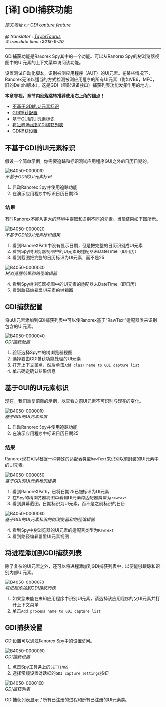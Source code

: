 # [译] GDI捕获功能

*原文地址 👉 [GDI capture feature][0]*

*@ translator : [TaylorTaurus](https://github.com/taylortaurus)*    
*♋ translate time : 2018-9-20*    

---

GDI捕获功能是Ranorex Spy其中的一个功能。可以从Ranorex Spy的树浏览器视图中的UI元素的上下文菜单访问该功能。

设置测试自动化脚本，识别被测应用程序（AUT）的UI元素。在某些情况下，Ranorex无法以适当的方式检测被测应用程序的所有UI元素（例如VB6，MFC，旧的Delphi版本）。这是GDI（图形设备接口）捕获列表功能发挥作用的地方。


**本章导视，章节内段落跳转推荐使用右上角的锚点！**

- [不基于GDI的UI元素标识](#xxx)
- [GDI捕获配置](#GDI捕获配置)
- [基于GUI的UI元素标识](#基于GUI的UI元素标识)
- [将进程添加到GDI捕获列表](#将进程添加到GDI捕获列表)
- [GDI捕获设置](#GDI捕获设置)

## 不基于GDI的UI元素标识

假设一个简单示例，你需要追踪和标识测试应用程序GUI之外的日历日期的。

![B4050-0000010](https://gitee.com/taylortaurus/RX_UserGuide_GitBook_Picbed/raw/master/RanorexSpy/B4050-0000010.png)  
*不基于GDI的UI元素标识*

1. 启动Ranorex Spy并使用追踪功能
2. 在演示应用程序中标识日历日期25

### 结果

有时Ranorex不能从更大的环境中提取和识别不同的元素。当前结果如下图所示。

![B4050-0000020](https://gitee.com/taylortaurus/RX_UserGuide_GitBook_Picbed/raw/master/RanorexSpy/B4050-0000020.png)  
*不基于GDI的UI元素标识结果*  

1. 看到RanoreXPath中没有显示日期，但是把完整的日历识别成UI元素
2. 看到Spy树浏览器视图中的UI元素的适配器未DateTime（即日历） 
3. 看到截图把完整的日历标识为UI元素，而不是25

![B4050-0000030](https://gitee.com/taylortaurus/RX_UserGuide_GitBook_Picbed/raw/master/RanorexSpy/B4050-0000030.png)  
*树浏览器结果和路径编辑器*  

4. 看到Spy树浏览器视图中的UI元素的适配器未DateTime（即日历）
5. 看到路径编辑里UI元素的树视图

## GDI捕获配置

将uUI元素添加到GDI捕获列表中可以使Ranorex基于“RawText”适配器类来识别包含的UI元素。

![B4050-0000040](https://gitee.com/taylortaurus/RX_UserGuide_GitBook_Picbed/raw/master/RanorexSpy/B4050-0000040.png)  
*GDI捕获配置*  

1. 验证选择Spy中的树浏览器视图
2. 选择要由GDI捕获功能处理的UI元素
3. 打开上下文菜单，然后单击`Add class name to GDI capture list`
4. 单击确定确认结果信息

## 基于GUI的UI元素标识

现在，我们重复前面的示例，以查看之前UI元素不可识别与现在的变化。

![B4050-0000010](https://gitee.com/taylortaurus/RX_UserGuide_GitBook_Picbed/raw/master/RanorexSpy/B4050-0000010.png)  
*基于GDI的UI元素标识*  

1. 启动Ranorex Spy并使用追踪功能
2. 在演示应用程序中标识日历日期25

### 结果

Ranorex现在可以根据一种特殊的适配器类型`RawText`来识别以前封装的UI元素中的UI元素。  

![B4050-0000050](https://gitee.com/taylortaurus/RX_UserGuide_GitBook_Picbed/raw/master/RanorexSpy/B4050-0000050.png)  
*基于GDI的UI元素标识结果*  

1. 看到RanoreXPath，已将日期25已被标识为UI元素
2. 在Spy的树浏览器视图中看到UI元素的适配器类型为`rawtext`
3. 看到屏幕截图，日期标识为UI元素，而不是之前标识的日历

![B4050-0000060](https://gitee.com/taylortaurus/RX_UserGuide_GitBook_Picbed/raw/master/RanorexSpy/B4050-0000060.png)  
*基于GDI的UI元素标识的树浏览器和路径编辑器*  

4. 看到Spy中树浏览器的UI元素的适配器类型为`RawText`
5. 看到路径编辑器里UI元素视图


## 将进程添加到GDI捕获列表

除了复杂的UI元素之外，还可以将进程添加到GDI捕获列表中，以便能够跟踪和识别内部UI元素。

![B4050-0000070](https://gitee.com/taylortaurus/RX_UserGuide_GitBook_Picbed/raw/master/RanorexSpy/B4050-0000070.png)  
*将进程添加到GDI捕获列表*  

1. 如果您未能在未知应用程序中识别UI元素，请选择该应用程序的父UI元素并打开上下文菜单
2. 单击`Add process name to GDI capture list`  

## GDI捕获设置

GDI设置可以通过Ranorex Spy中的设置访问。

![B4050-0000090](https://gitee.com/taylortaurus/RX_UserGuide_GitBook_Picbed/raw/master/RanorexSpy/B4050-0000090.png)  
*GDI捕获设置*  

1. 点击Spy工具条上的`SETTINGS`
2. 选择常规设置对话框的`GDI capture settings`按钮

![B4050-0000100](https://gitee.com/taylortaurus/RX_UserGuide_GitBook_Picbed/raw/master/RanorexSpy/B4050-0000100.png)  
*GDI捕获列表*  

GDI捕获列表显示了所有已注册的进程和所有已注册的UI元素类。



[0]: https://www.ranorex.com/help/latest/ranorex-studio-advanced/ranorex-spy/gdi-capture-feature/